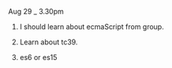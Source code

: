Aug 29 _ 3.30pm
1. I should learn about ecmaScript from group.

2. Learn about tc39.

3. es6 or es15

